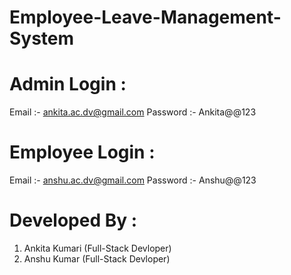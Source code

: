 # Employee-Leave-Management-System

# Admin Login :

Email       :- ankita.ac.dv@gmail.com
Password    :- Ankita@@123

# Employee Login :

Email       :- anshu.ac.dv@gmail.com
Password    :- Anshu@@123

# Developed By :

1. Ankita Kumari (Full-Stack Devloper)
2. Anshu Kumar (Full-Stack Devloper)